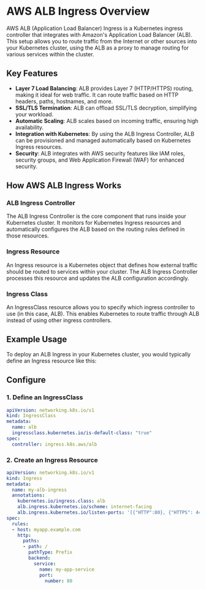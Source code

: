 
# AWS ALB Ingress Overview

AWS ALB (Application Load Balancer) Ingress is a Kubernetes ingress controller that integrates with Amazon's Application Load Balancer (ALB). This setup allows you to route traffic from the Internet or other sources into your Kubernetes cluster, using the ALB as a proxy to manage routing for various services within the cluster.

## Key Features

- **Layer 7 Load Balancing**: ALB provides Layer 7 (HTTP/HTTPS) routing, making it ideal for web traffic. It can route traffic based on HTTP headers, paths, hostnames, and more.
- **SSL/TLS Termination**: ALB can offload SSL/TLS decryption, simplifying your workload.
- **Automatic Scaling**: ALB scales based on incoming traffic, ensuring high availability.
- **Integration with Kubernetes**: By using the ALB Ingress Controller, ALB can be provisioned and managed automatically based on Kubernetes Ingress resources.
- **Security**: ALB integrates with AWS security features like IAM roles, security groups, and Web Application Firewall (WAF) for enhanced security.

## How AWS ALB Ingress Works

### ALB Ingress Controller
The ALB Ingress Controller is the core component that runs inside your Kubernetes cluster. It monitors for Kubernetes Ingress resources and automatically configures the ALB based on the routing rules defined in those resources.

### Ingress Resource
An Ingress resource is a Kubernetes object that defines how external traffic should be routed to services within your cluster. The ALB Ingress Controller processes this resource and updates the ALB configuration accordingly.

### Ingress Class
An IngressClass resource allows you to specify which ingress controller to use (in this case, ALB). This enables Kubernetes to route traffic through ALB instead of using other ingress controllers.

## Example Usage

To deploy an ALB Ingress in your Kubernetes cluster, you would typically define an Ingress resource like this:


## Configure

### 1. Define an IngressClass
```yaml
apiVersion: networking.k8s.io/v1
kind: IngressClass
metadata:
  name: alb
  ingressclass.kubernetes.io/is-default-class: "true"
spec:
  controller: ingress.k8s.aws/alb
```

### 2.  Create an Ingress Resource
```yaml
apiVersion: networking.k8s.io/v1
kind: Ingress
metadata:
  name: my-alb-ingress
  annotations:
    kubernetes.io/ingress.class: alb
    alb.ingress.kubernetes.io/scheme: internet-facing
    alb.ingress.kubernetes.io/listen-ports: '[{"HTTP":80}, {"HTTPS": 443}]'
spec:
  rules:
  - host: myapp.example.com
    http:
      paths:
      - path: /
        pathType: Prefix
        backend:
          service:
            name: my-app-service
            port:
              number: 80

```